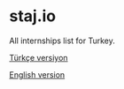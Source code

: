 # staj.io

All internships list for Turkey.

[Türkçe versiyon](https://github.com/previousdeveloper/staj.io/blob/master/README.md)

[English version](https://github.com/previousdeveloper/staj.io/blob/master/README_ENG.md)


